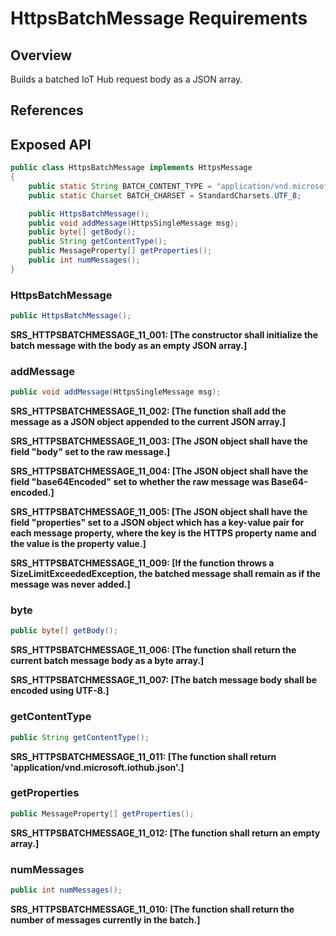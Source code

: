 # HttpsBatchMessage Requirements

## Overview

Builds a batched IoT Hub request body as a JSON array.

## References

## Exposed API

```java
public class HttpsBatchMessage implements HttpsMessage
{
    public static String BATCH_CONTENT_TYPE = "application/vnd.microsoft.iothub.json";
    public static Charset BATCH_CHARSET = StandardCharsets.UTF_8;

    public HttpsBatchMessage();
    public void addMessage(HttpsSingleMessage msg);
    public byte[] getBody();
    public String getContentType();
    public MessageProperty[] getProperties();
    public int numMessages();
}
```


### HttpsBatchMessage

```java
public HttpsBatchMessage();
```

**SRS_HTTPSBATCHMESSAGE_11_001: [**The constructor shall initialize the batch message with the body as an empty JSON array.**]**


### addMessage

```java
public void addMessage(HttpsSingleMessage msg);
```

**SRS_HTTPSBATCHMESSAGE_11_002: [**The function shall add the message as a JSON object appended to the current JSON array.**]**

**SRS_HTTPSBATCHMESSAGE_11_003: [**The JSON object shall have the field "body" set to the raw message.**]**

**SRS_HTTPSBATCHMESSAGE_11_004: [**The JSON object shall have the field "base64Encoded" set to whether the raw message was Base64-encoded.**]**

**SRS_HTTPSBATCHMESSAGE_11_005: [**The JSON object shall have the field "properties" set to a JSON object which has a key-value pair for each message property, where the key is the HTTPS property name and the value is the property value.**]**

**SRS_HTTPSBATCHMESSAGE_11_009: [**If the function throws a SizeLimitExceededException, the batched message shall remain as if the message was never added.**]**


### byte

```java
public byte[] getBody();
```

**SRS_HTTPSBATCHMESSAGE_11_006: [**The function shall return the current batch message body as a byte array.**]**

**SRS_HTTPSBATCHMESSAGE_11_007: [**The batch message body shall be encoded using UTF-8.**]**


### getContentType

```java
public String getContentType();
```

**SRS_HTTPSBATCHMESSAGE_11_011: [**The function shall return 'application/vnd.microsoft.iothub.json'.**]**


### getProperties

```java
public MessageProperty[] getProperties();
```

**SRS_HTTPSBATCHMESSAGE_11_012: [**The function shall return an empty array.**]**


### numMessages

```java
public int numMessages();
```

**SRS_HTTPSBATCHMESSAGE_11_010: [**The function shall return the number of messages currently in the batch.**]**